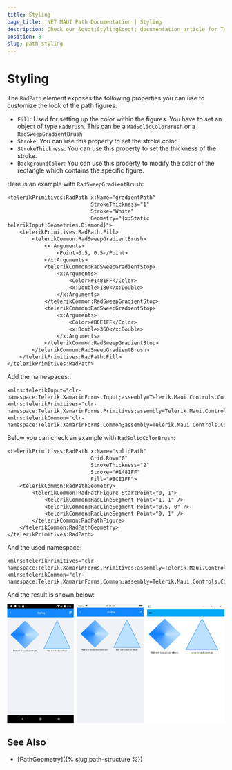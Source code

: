 ```yaml
---
title: Styling
page_title: .NET MAUI Path Documentation | Styling
description: Check our &quot;Styling&quot; documentation article for Telerik Path for .NET MAUI.
position: 8
slug: path-styling
---
```


# Styling

The `RadPath` element exposes the following properties you can use to customize the look of the path figures:

* `Fill`: Used for setting up the color within the figures. You have to set an object of type `RadBrush`. This can be a `RadSolidColorBrush` or a `RadSweepGradientBrush`
* `Stroke`: You can use this property to set the stroke color.
* `StrokeThickness`: You can use this property to set the thickness of the stroke.
* `BackgroundColor`: You can use this property to modify the color of the rectangle which contains the specific figure.

Here is an example with `RadSweepGradientBrush`:

```XAML
<telerikPrimitives:RadPath x:Name="gradientPath"
                           StrokeThickness="1"
                           Stroke="White"                                        
                           Geometry="{x:Static telerikInput:Geometries.Diamond}">
    <telerikPrimitives:RadPath.Fill>
        <telerikCommon:RadSweepGradientBrush>
            <x:Arguments>
                <Point>0.5, 0.5</Point>
            </x:Arguments>
            <telerikCommon:RadSweepGradientStop>
                <x:Arguments>
                    <Color>#1481FF</Color>
                    <x:Double>180</x:Double>
                </x:Arguments>
            </telerikCommon:RadSweepGradientStop>                     
            <telerikCommon:RadSweepGradientStop>
                <x:Arguments>
                    <Color>#BCE1FF</Color>
                    <x:Double>360</x:Double>
                </x:Arguments>
            </telerikCommon:RadSweepGradientStop>
        </telerikCommon:RadSweepGradientBrush>
    </telerikPrimitives:RadPath.Fill>
</telerikPrimitives:RadPath>
```

Add the namespaces:

```XAML
xmlns:telerikInput="clr-namespace:Telerik.XamarinForms.Input;assembly=Telerik.Maui.Controls.Compatibility"
xmlns:telerikPrimitives="clr-namespace:Telerik.XamarinForms.Primitives;assembly=Telerik.Maui.Controls.Compatibility"
xmlns:telerikCommon="clr-namespace:Telerik.XamarinForms.Common;assembly=Telerik.Maui.Controls.Compatibility"           
```

Below you can check an example with `RadSolidColorBrush`:

```XAML
<telerikPrimitives:RadPath x:Name="solidPath"
                           Grid.Row="0"
                           StrokeThickness="2"
                           Stroke="#1481FF"
                           Fill="#BCE1FF">
    <telerikCommon:RadPathGeometry>
        <telerikCommon:RadPathFigure StartPoint="0, 1">
            <telerikCommon:RadLineSegment Point="1, 1" />
            <telerikCommon:RadLineSegment Point="0.5, 0" />
            <telerikCommon:RadLineSegment Point="0, 1" />
        </telerikCommon:RadPathFigure>
    </telerikCommon:RadPathGeometry>
</telerikPrimitives:RadPath>
```

And the used namespace:

```XAML
xmlns:telerikPrimitives="clr-namespace:Telerik.XamarinForms.Primitives;assembly=Telerik.Maui.Controls.Compatibility"
xmlns:telerikCommon="clr-namespace:Telerik.XamarinForms.Common;assembly=Telerik.Maui.Controls.Compatibility"           
```

And the result is shown below:

![RadPath Styling](images/path_styling.png)


## See Also

- [PathGeometry]({% slug path-structure %})
